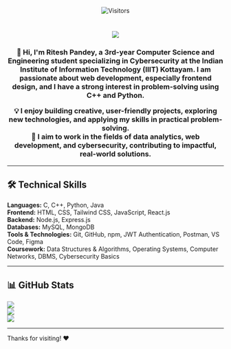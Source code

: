 <p align="center">
  <img src="https://visitor-badge.laobi.icu/badge?page_id=riteshpandey2024-cyber.riteshpandey2024-cyber" alt="Visitors" />
</p>

<h1 align="center">
  <img src="https://readme-typing-svg.herokuapp.com?font=Fira+Code&pause=500&color=00FF7F&center=true&vCenter=true&width=600&lines=Hello+Visitors,+I'm+Ritesh+Pandey;Frontend+Developer+and+Cybersecurity+Enthusiast" />
</h1>

<h3 align="center">
👋 Hi, I'm Ritesh Pandey, a 3rd-year Computer Science and Engineering student specializing in Cybersecurity at the Indian Institute of Information Technology (IIIT) Kottayam.  
I am passionate about web development, especially frontend design, and I have a strong interest in problem-solving using C++ and Python.  

💡 I enjoy building creative, user-friendly projects, exploring new technologies, and applying my skills in practical problem-solving.  
🚀 I aim to work in the fields of data analytics, web development, and cybersecurity, contributing to impactful, real-world solutions.  
</h3>

---

## 🛠️ Technical Skills

**Languages:** C, C++, Python, Java  
**Frontend:** HTML, CSS, Tailwind CSS, JavaScript, React.js  
**Backend:** Node.js, Express.js  
**Databases:** MySQL, MongoDB  
**Tools & Technologies:** Git, GitHub, npm, JWT Authentication, Postman, VS Code, Figma  
**Coursework:** Data Structures & Algorithms, Operating Systems, Computer Networks, DBMS, Cybersecurity Basics  

---

## 📊 GitHub Stats
![](https://github-readme-stats.vercel.app/api?username=riteshpandey2024-cyber&theme=dark&hide_border=false&include_all_commits=true&count_private=true)  
![](https://nirzak-streak-stats.vercel.app/?user=riteshpandey2024-cyber&theme=dark&hide_border=false)  
![](https://github-readme-stats.vercel.app/api/top-langs/?username=riteshpandey2024-cyber&theme=dark&hide_border=false&layout=compact)

---

Thanks for visiting! ❤️
